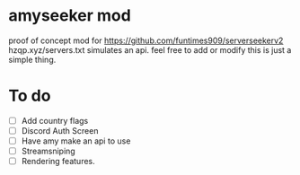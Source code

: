 # amyseeker mod

proof of concept mod for https://github.com/funtimes909/serverseekerv2 hzqp.xyz/servers.txt simulates an api. feel free to add or modify this is just a simple thing.

# To do
- [ ] Add country flags
- [ ] Discord Auth Screen
- [ ] Have amy make an api to use
- [ ] Streamsniping
- [ ] Rendering features.
